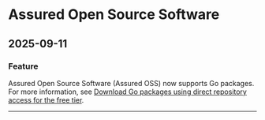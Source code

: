 # Assured Open Source Software

## 2025-09-11

### Feature

Assured Open Source Software (Assured OSS) now supports Go packages. For more information, see [Download Go packages using direct repository access for the free tier](https://cloud.google.com/assured-open-source-software/docs/download-go-packages).

---
